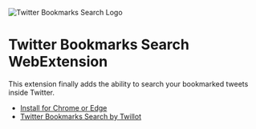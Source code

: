 ![Twitter Bookmarks Search Logo](https://github.com/flybayer/twitter-bookmarks-search/blob/master/marketing-assets/promo-marquee.png)

# Twitter Bookmarks Search WebExtension

This extension finally adds the ability to search your bookmarked tweets inside Twitter.

- [Install for Chrome or Edge](https://chrome.google.com/webstore/detail/twitter-bookmarks-search/flkokionhgagpmnhlngldhbfnblmenen)
- [Twitter Bookmarks Search by Twillot](https://www.twillot.com/)

